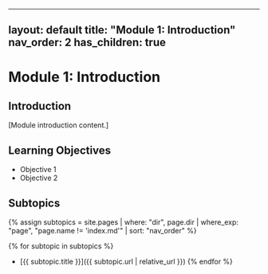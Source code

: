 <!-- docs/01-introduction/index.md -->
---
layout: default
title: "Module 1: Introduction"
nav_order: 2
has_children: true
---

# Module 1: Introduction

## Introduction

[Module introduction content.]

## Learning Objectives

- Objective 1
- Objective 2

## Subtopics

{% assign subtopics = site.pages | where: "dir", page.dir | where_exp: "page", "page.name != 'index.md'" | sort: "nav_order" %}

{% for subtopic in subtopics %}
- [{{ subtopic.title }}]({{ subtopic.url | relative_url }})
{% endfor %}
